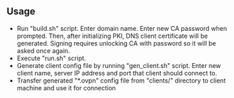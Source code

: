 ## Usage

- Run "build.sh" script. Enter domain name. Enter new CA password when prompted. Then, after initializing PKI, DNS client certificate will be generated. Signing requires unlocking CA with password so it will be asked once again.
- Execute "run.sh" script.
- Generate client config file by running "gen_client.sh" script. Enter new client name, server IP address and port that client should connect to.
- Transfer generated "*.ovpn" config file from "clients/" directory to client machine and use it for connection
